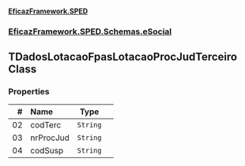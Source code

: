 #### [EficazFramework.SPED](EficazFrameworkSPED.md 'EficazFramework SPED')
### [EficazFramework.SPED.Schemas.eSocial](EficazFramework.SPED.Schemas.eSocial.md 'EficazFramework.SPED.Schemas.eSocial')

## TDadosLotacaoFpasLotacaoProcJudTerceiro Class
### Properties

| # | Name | Type | |
| ---: | :--- | :---: | :--- |
| 02 | codTerc | `String` |  |
| 03 | nrProcJud | `String` |  |
| 04 | codSusp | `String` |  |
